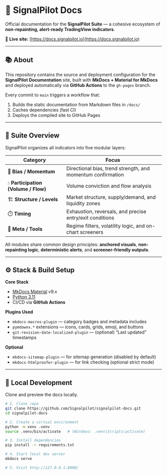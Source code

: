 # 🧭 SignalPilot Docs

Official documentation for the **SignalPilot Suite** — a cohesive ecosystem of **non-repainting, alert-ready TradingView indicators**.

📍 **Live site:** [https://docs.signalpilot.io](https://docs.signalpilot.io)

---

## 📚 About

This repository contains the source and deployment configuration for the **SignalPilot Documentation** site, built with **MkDocs + Material for MkDocs** and deployed automatically via **GitHub Actions** to the `gh-pages` branch.

Every commit to `main` triggers a workflow that:

1. Builds the static documentation from Markdown files in `/docs/`
2. Caches dependencies (fast CI)
3. Deploys the compiled site to GitHub Pages

---

## 🧩 Suite Overview

SignalPilot organizes all indicators into five modular layers:

| Category | Focus |
|-----------|--------|
| 🧭 **Bias / Momentum** | Directional bias, trend strength, and momentum confirmation |
| 💧 **Participation (Volume / Flow)** | Volume conviction and flow analysis |
| 🏗️ **Structure / Levels** | Market structure, supply/demand, and liquidity zones |
| ⏱️ **Timing** | Exhaustion, reversals, and precise entry/exit conditions |
| 🧩 **Meta / Tools** | Regime filters, volatility logic, and on-chart screeners |

All modules share common design principles: **anchored visuals**, **non-repainting logic**, **deterministic alerts**, and **screener-friendly outputs**.

---

## ⚙️ Stack & Build Setup

**Core Stack**
- [MkDocs Material](https://squidfunk.github.io/mkdocs-material/) v9.x  
- [Python 3.11](https://www.python.org/)  
- CI/CD via **GitHub Actions**

**Plugins Used**
- `mkdocs-macros-plugin` — category badges and metadata includes  
- `pymdownx.*` extensions — icons, cards, grids, emoji, and buttons  
- `git-revision-date-localized-plugin` — (optional) “Last updated” timestamps  

**Optional**
- `mkdocs-sitemap-plugin` — for sitemap generation (disabled by default)
- `mkdocs-htmlproofer-plugin` — for link checking (optional strict mode)

---

## 🚀 Local Development

Clone and preview the docs locally.

```bash
# 1. Clone repo
git clone https://github.com/Signalpilot/signalpilot-docs.git
cd signalpilot-docs

# 2. Create a virtual environment
python -m venv .venv
source .venv/bin/activate   # (Windows: .venv\Scripts\activate)

# 3. Install dependencies
pip install -r requirements.txt

# 4. Start local dev server
mkdocs serve

# 5. Visit http://127.0.0.1:8000/
